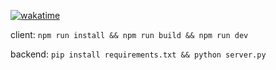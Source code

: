 [![wakatime](https://wakatime.com/badge/github/mizotii/osu-heatmap.svg)](https://wakatime.com/badge/github/mizotii/osu-heatmap)

client: `npm run install && npm run build && npm run dev`

backend: `pip install requirements.txt && python server.py`
